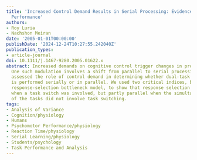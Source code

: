 ```yaml
---
title: 'Increased Control Demand Results in Serial Processing: Evidence from Dual-Task
  Performance'
authors:
- Roy Luria
- Nachshon Meiran
date: '2005-01-01T00:00:00'
publishDate: '2024-12-24T10:27:55.242040Z'
publication_types:
- article-journal
doi: 10.1111/j.1467-9280.2005.01622.x
abstract: Increased demands on cognitive control trigger changes in processing mode.
  One such modulation involves a shift from parallel to serial processing. This study
  assessed the role of control demand in determining whether dual-task processing
  is performed serially or in parallel. We used two critical indices, based on the
  response-selection bottleneck model, to show that response selection was serial
  when a task switch was involved, but partly parallel when the simultaneous performance
  of the tasks did not involve task switching.
tags:
- Analysis of Variance
- Cognition/physiology
- Humans
- Psychomotor Performance/physiology
- Reaction Time/physiology
- Serial Learning/physiology
- Students/psychology
- Task Performance and Analysis
---
```

